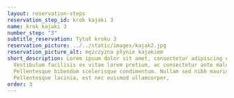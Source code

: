 ```yaml
---
layout: reservation-steps
reservation_step_id: krok kajaki 3
name: krok kajaki 3
number_step: "3"
subtitle_reservation: Tytuł kroku 3
reservation_picture: ../../static/images/kajak2.jpg
reservation_picture_alt: mężczyzna płynie kajakiem
short_description: Lorem ipsum dolor sit amet, consectetur adipiscing elit.
  Vestibulum facilisis ex vitae lorem pretium, ac consectetur ante malesuada.
  Pellentesque bibendum scelerisque condimentum. Nullam sed nibh mauris.
  Pellentesque lacinia, est nec euismod ullamcorper,
order: 3
---
```

